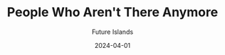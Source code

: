 ---
title: People Who Aren't There Anymore
subtitle: Future Islands
year: 2024
link: https://open.spotify.com/album/3QdtCfrX94pXYujQemM3ZM?si=4S-a0_HSSw-bx6KBnTgH0A
date: 2024-04-01
type: music
image: ./images/people-who-arent-there-anymore.jpg
---